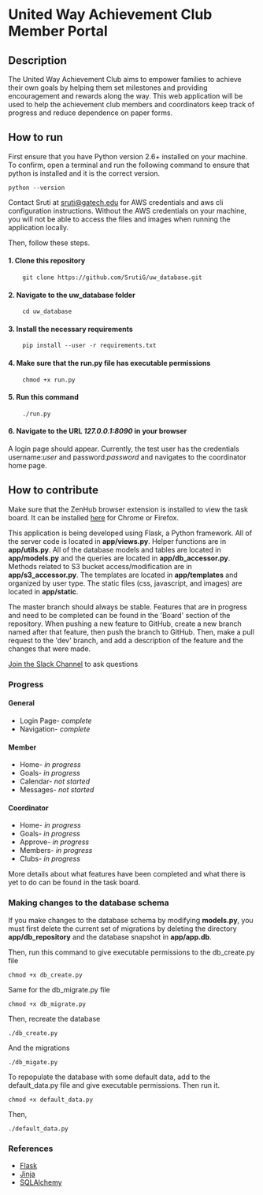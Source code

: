 # United Way Achievement Club Member Portal

## Description

The United Way Achievement Club aims to empower families to achieve their own goals by helping them set milestones and providing encouragement and rewards along the way. This web application will be used to help the achievement club members and coordinators keep track of progress and reduce dependence on paper forms. 

## How to run

First ensure that you have Python version 2.6+ installed on your machine. To confirm,
open a terminal and run the following command to ensure that python is installed and it is the correct version.

    python --version
    
Contact Sruti at sruti@gatech.edu for AWS credentials and aws cli configuration instructions. Without the AWS credentials on your machine, you will not be able to access the files and images when running the application locally.

Then, follow these steps.


#### 1. Clone this repository


        git clone https://github.com/SrutiG/uw_database.git
#### 2. Navigate to the uw_database folder

        cd uw_database
#### 3. Install the necessary requirements
    
        pip install --user -r requirements.txt
#### 4. Make sure that the run.py file has executable permissions

        chmod +x run.py
#### 5. Run this command

        ./run.py
#### 6. Navigate to the URL *127.0.0.1:8090* in your browser
   A login page should appear. Currently, the test user has the credentials username:*user* and password:*password* and navigates to the coordinator home page.

## How to contribute
Make sure that the ZenHub browser extension is installed to view the task board. It can be installed [here](https://www.zenhub.com/extension) for Chrome or Firefox.


This application is being developed using Flask, a Python framework. All of the server code is located in **app/views.py**. Helper functions are in **app/utils.py**. All of the database models and tables are located in **app/models.py** and the queries are located in **app/db_accessor.py**. Methods related to S3 bucket access/modification are in **app/s3_accessor.py**. The templates are located in **app/templates** and organized by user type. The static files (css, javascript, and images) are located in **app/static**.


The master branch should always be stable. Features that are in progress and need to be completed can be found in the 'Board' section of the repository. When pushing a new feature to GitHub, create a new branch named after that feature, then push the branch to GitHub. Then, make a pull request to the 'dev' branch, and add a description of the feature and the changes that were made.

[Join the Slack Channel](https://join.slack.com/t/achievement-club-db/shared_invite/enQtMzY3Nzk2NzExNjY5LWMxNDE0YTQwZDM5MWYwMDRkYTJmODViNTc2ODljMWZjMGE3YWE3ZDM5MmJmNTMzMmFhNWE4YjdkMTdhNWEzMjM) to ask questions

### Progress

#### General
* Login Page- *complete*
* Navigation- *complete*

#### Member
* Home- *in progress*
* Goals- *in progress*
* Calendar- *not started*
* Messages- *not started*

#### Coordinator
* Home- *in progress*
* Goals- *in progress*
* Approve- *in progress*
* Members- *in progress*
* Clubs- *in progress*

More details about what features have been completed and what there is yet to do can be found in the task board.

### Making changes to the database schema
If you make changes to the database schema by modifying **models.py**, you must first delete the current set of migrations by deleting the directory **app/db_repository** and the database snapshot in **app/app.db**. 

Then, run this command to give executable permissions to the db_create.py file
                
    chmod +x db_create.py
Same for the db_migrate.py file

    chmod +x db_migrate.py
Then, recreate the database
    
    ./db_create.py
And the migrations
    
    ./db_migate.py

To repopulate the database with some default data, add to the default_data.py file and give executable permissions. Then run it.

    chmod +x default_data.py
Then,

    ./default_data.py

### References

* [Flask](http://flask.pocoo.org/docs/0.12/)
* [Jinja](http://jinja.pocoo.org/)
* [SQLAlchemy](http://flask-sqlalchemy.pocoo.org/2.3/)
